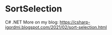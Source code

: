 # SortSelection
C# .NET
More on my blog:
https://csharp-igordmi.blogspot.com/2021/02/sort-selection.html
